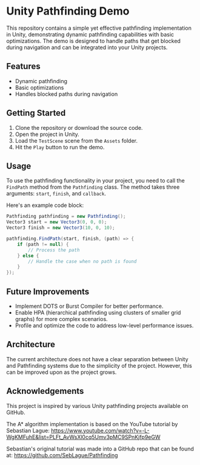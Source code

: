 # Unity Pathfinding Demo

This repository contains a simple yet effective pathfinding implementation in Unity, demonstrating dynamic pathfinding capabilities with basic optimizations. The demo is designed to handle paths that get blocked during navigation and can be integrated into your Unity projects.

## Features

- Dynamic pathfinding
- Basic optimizations
- Handles blocked paths during navigation

## Getting Started

1. Clone the repository or download the source code.
2. Open the project in Unity.
3. Load the `TestScene` scene from the `Assets` folder.
4. Hit the `Play` button to run the demo.

## Usage

To use the pathfinding functionality in your project, you need to call the `FindPath` method from the `Pathfinding` class. The method takes three arguments: `start`, `finish`, and `callback`.

Here's an example code block:

```csharp
Pathfinding pathfinding = new Pathfinding();
Vector3 start = new Vector3(0, 0, 0);
Vector3 finish = new Vector3(10, 0, 10);

pathfinding.FindPath(start, finish, (path) => {
    if (path != null) {
        // Process the path
    } else {
        // Handle the case when no path is found
    }
});
```

## Future Improvements

- Implement DOTS or Burst Compiler for better performance.
- Enable HPA (hierarchical pathfinding using clusters of smaller grid graphs) for more complex scenarios.
- Profile and optimize the code to address low-level performance issues.

## Architecture

The current architecture does not have a clear separation between Unity and Pathfinding systems due to the simplicity of the project. However, this can be improved upon as the project grows.

## Acknowledgements

This project is inspired by various Unity pathfinding projects available on GitHub.

The A* algorithm implementation is based on the YouTube tutorial by Sebastian Lague: https://www.youtube.com/watch?v=-L-WgKMFuhE&list=PLFt_AvWsXl0cq5Umv3pMC9SPnKjfp9eGW

Sebastian's original tutorial was made into a GitHub repo that can be found at: https://github.com/SebLague/Pathfinding
